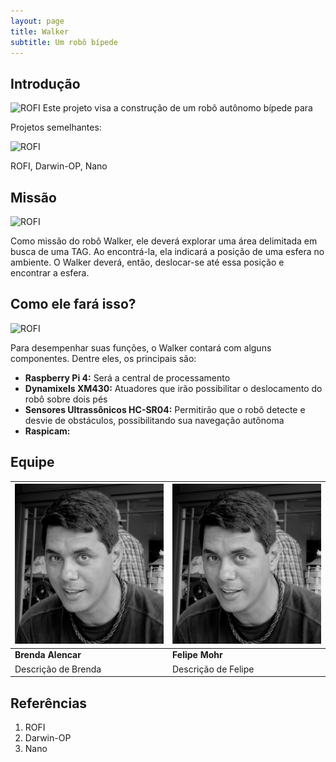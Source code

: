 ```yaml
---
layout: page
title: Walker
subtitle: Um robô bípede
---
```


## Introdução

![ROFI](/assets/img/walker/walker_rofi_face.jpg "ROFI")
Este projeto visa a construção de um robô autônomo bípede para 

Projetos semelhantes:

![ROFI](/assets/img/walker/walker_semelhantes.jpg "Projetos semelhantes")

ROFI, Darwin-OP, Nano

## Missão

![ROFI](/assets/img/walker/walker_missao.jpg "Missão")

Como missão do robô Walker, ele deverá explorar uma área delimitada em busca de uma TAG. 
Ao encontrá-la, ela indicará a posição de uma esfera no ambiente. 
O Walker deverá, então, deslocar-se até essa posição e encontrar a esfera.


## Como ele fará isso?

![ROFI](/assets/img/walker/walker_semelhantes.jpg "Projetos semelhantes")

Para desempenhar suas funções, o Walker contará com alguns componentes. 
Dentre eles, os principais são:
- **Raspberry Pi 4:** Será a central de processamento 
- **Dynamixels XM430:** Atuadores que irão possibilitar o deslocamento do robô sobre dois pés
- **Sensores Ultrassônicos HC-SR04:** Permitirão que o robô detecte e desvie de obstáculos, possibilitando sua navegação autônoma
- **Raspicam:** 


## Equipe

|![Brenda Alencar](/assets/img/marco.jpg "Brenda Alencar") | ![Felipe Mohr.](/assets/img/marco.jpg "Felipe Mohr")|
|--|--|
| **Brenda Alencar** | **Felipe Mohr** |
| Descrição de Brenda | Descrição de Felipe |


## Referências
1. ROFI
1. Darwin-OP
1. Nano
